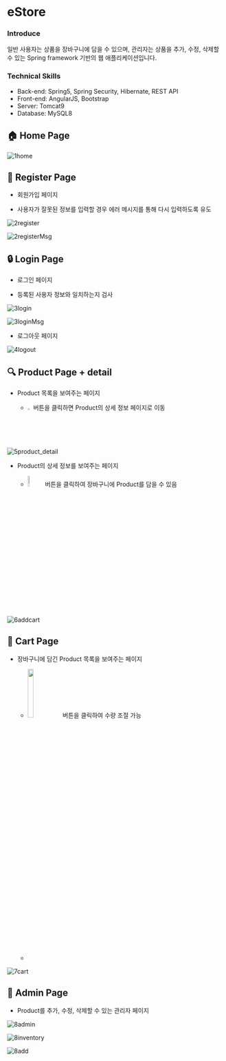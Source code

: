 # eStore

### Introduce
일반 사용자는 상품을 장바구니에 담을 수 있으며, 관리자는 상품을 추가, 수정, 삭제할 수 있는 Spring framework 기반의 웹 애플리케이션입니다.

### Technical Skills
- Back-end: Spring5, Spring Security, Hibernate, REST API
- Front-end: AngularJS, Bootstrap
- Server: Tomcat9
- Database: MySQL8


## 🏠 Home Page

![1home](https://user-images.githubusercontent.com/56067179/114292448-9e4ecb00-9ac9-11eb-8df0-af1f2dfdbe6e.png)


## 📝 Register Page

- 회원가입 페이지

- 사용자가 잘못된 정보를 입력할 경우 에러 메시지를 통해 다시 입력하도록 유도

![2register](https://user-images.githubusercontent.com/56067179/114292451-9f7ff800-9ac9-11eb-8a70-bb9594ecfd67.png)

![2registerMsg](https://user-images.githubusercontent.com/56067179/114292452-a0188e80-9ac9-11eb-9b89-de16a780440f.png)


## 🔒 Login Page

- 로그인 페이지

- 등록된 사용자 정보와 일치하는지 검사

![3login](https://user-images.githubusercontent.com/56067179/114292453-a0188e80-9ac9-11eb-848f-734ff3c070b6.png)

![3loginMsg](https://user-images.githubusercontent.com/56067179/114292454-a0b12500-9ac9-11eb-80bb-da7908a484ad.png)

- 로그아웃 페이지

![4logout](https://user-images.githubusercontent.com/56067179/114292455-a0b12500-9ac9-11eb-818c-e4b069882e1b.png)


## 🔍 Product Page + detail

- Product 목록을 보여주는 페이지

  - <img src = "https://user-images.githubusercontent.com/56067179/104453103-42b69380-55e7-11eb-91a0-7ae8b8def0de.png" width="2%"> 버튼을 클릭하면 Product의 상세 정보 페이지로 이동

![5product_detail](https://user-images.githubusercontent.com/56067179/114292565-4bc1de80-9aca-11eb-9c13-9430cc5ad693.png)



- Product의 상세 정보를 보여주는 페이지

  -  <img src = "https://user-images.githubusercontent.com/56067179/104453114-46e2b100-55e7-11eb-9b5f-506f7839bf12.png" width="8%"> 버튼을 클릭하여 장바구니에  Product를 담을 수 있음

![6addcart](https://user-images.githubusercontent.com/56067179/114292457-a149bb80-9ac9-11eb-9370-34d9d8c405df.png)


## 💼 Cart Page

- 장바구니에 담긴 Product 목록을 보여주는 페이지

  - <img src = "https://user-images.githubusercontent.com/56067179/104453126-4b0ece80-55e7-11eb-9ca6-35cef6adab8c.png" width="17%"> 버튼을 클릭하여 수량 조절 가능
  - 
![7cart](https://user-images.githubusercontent.com/56067179/114292458-a1e25200-9ac9-11eb-9d51-0c94d0e1578b.png)


## 🔅 Admin Page

- Product를 추가, 수정, 삭제할 수 있는 관리자 페이지

![8admin](https://user-images.githubusercontent.com/56067179/114292461-a27ae880-9ac9-11eb-9d08-179da4f23133.png)

![8inventory](https://user-images.githubusercontent.com/56067179/114292462-a27ae880-9ac9-11eb-86e4-b4a899705f99.png)

![8add](https://user-images.githubusercontent.com/56067179/114292460-a1e25200-9ac9-11eb-9439-7ac31864b814.png)

